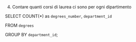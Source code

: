 4. Contare quanti corsi di laurea ci sono per ogni dipartimento

SELECT COUNT(*) as `degrees_number`, `department_id`

FROM `degrees`

GROUP BY `department_id`;

